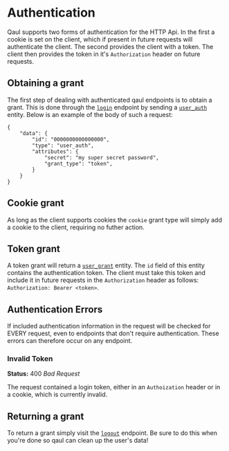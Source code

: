 # Authentication

Qaul supports two forms of authentication for the HTTP Api. In the first a cookie
is set on the client, which if present in future requests will authenticate the 
client. The second provides the client with a token. The client then provides the token
in it's `Authorization` header on future requests.

## Obtaining a grant

The first step of dealing with authenticated qaul endpoints is to obtain a grant.
This is done through the [`login`](/endpoints/login.html) endpoint by sending a
[`user_auth`](/entities/user_auth.html`) entity. Below is an example of the body of
such a request:

```
{
	"data": {
		"id": "0000000000000000",
		"type": "user_auth",
		"attributes": {
			"secret": "my super secret password",
			"grant_type": "token",
		}
	}
}
```

## Cookie grant
As long as the client supports cookies the `cookie` grant type will simply
add a cookie to the client, requiring no futher action.

## Token grant
A token grant will return a [`user_grant`](/entities/user_grant.html) entity.
The `id` field of this entity contains the authentication token. The client must
take this token and include it in future requests in the `Authorization` header
as follows: `Authorization: Bearer <token>`.

## Authentication Errors
If included authentication information in the request will be checked for EVERY
request, even to endpoints that don't require authentication. These errors can
therefore occur on any endpoint.

### Invalid Token
**Status:** 400 _Bad Request_

The request contained a login token, either in an `Authoization` header or in
a cookie, which is currently invalid.


## Returning a grant
To return a grant simply visit the [`logout`](/endpoints/logout.html) endpoint.
Be sure to do this when you're done so qaul can clean up the user's data!
